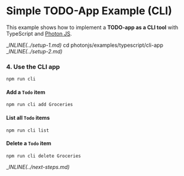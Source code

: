 # Simple TODO-App Example (CLI)

This example shows how to implement a **TODO-app as a CLI tool** with TypeScript and [Photon JS](https://photonjs.prisma.io/).

__INLINE(../_setup-1.md)__
cd photonjs/examples/typescript/cli-app
__INLINE(../_setup-2.md)__

### 4. Use the CLI app

```
npm run cli
```

#### Add a `Todo` item

```
npm run cli add Groceries
```

#### List all `Todo` items

```
npm run cli list
```

#### Delete a `Todo` item

```
npm run cli delete Groceries
```

__INLINE(../_next-steps.md)__